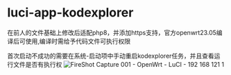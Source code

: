 # luci-app-kodexplorer
在前人的文件基础上修改后适配php8，并添加https支持，官方openwrt23.05编译后可使用,编译时需给予代码文件可执行权限

首次启动不成功的需要在系统-启动项中手动重启kodexplorer任务，并且查看运行文件是否有执行权
![FireShot Capture 001 - OpenWrt - LuCI - 192 168 121 1](https://github.com/user-attachments/assets/ecd7eb09-4637-47cb-9d6d-1d49d2c4af17)
